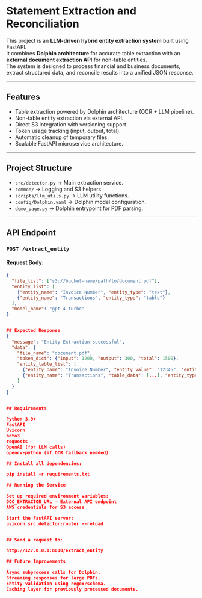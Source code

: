 # Statement Extraction and Reconciliation

This project is an **LLM-driven hybrid entity extraction system** built using FastAPI.  
It combines **Dolphin architecture** for accurate table extraction with an **external document extraction API** for non-table entities.  
The system is designed to process financial and business documents, extract structured data, and reconcile results into a unified JSON response.

---

## Features
- Table extraction powered by Dolphin architecture (OCR + LLM pipeline).
- Non-table entity extraction via external API.
- Direct S3 integration with versioning support.
- Token usage tracking (input, output, total).
- Automatic cleanup of temporary files.
- Scalable FastAPI microservice architecture.

---

## Project Structure
- `src/detector.py` → Main extraction service.
- `common/` → Logging and S3 helpers.
- `scripts/llm_utils.py` → LLM utility functions.
- `config/Dolphin.yaml` → Dolphin model configuration.
- `demo_page.py` → Dolphin entrypoint for PDF parsing.

---

## API Endpoint
### `POST /extract_entity`

#### Request Body:
```json
{
  "file_list": ["s3://bucket-name/path/to/document.pdf"],
  "entity_list": [
    {"entity_name": "Invoice Number", "entity_type": "text"},
    {"entity_name": "Transactions", "entity_type": "table"}
  ],
  "model_name": "gpt-4-turbo"
}


## Expected Response
{
  "message": "Entity Extraction successful",
  "data": {
    "file_name": "document.pdf",
    "token_dict": {"input": 1200, "output": 300, "total": 1500},
    "entity_table_list": [
      {"entity_name": "Invoice Number", "entity_value": "12345", "entity_type": "Text"},
      {"entity_name": "Transactions", "table_data": [...], "entity_type": "Table"}
    ]
  }
}


## Requirements

Python 3.9+
FastAPI
Uvicorn
boto3
requests
OpenAI (for LLM calls)
opencv-python (if OCR fallback needed)

## Install all dependencies:

pip install -r requirements.txt

## Running the Service

Set up required environment variables:
DOC_EXTRACTOR_URL → External API endpoint
AWS credentials for S3 access

Start the FastAPI server:
uvicorn src.detector:router --reload


## Send a request to:

http://127.0.0.1:8000/extract_entity

## Future Improvements

Async subprocess calls for Dolphin.
Streaming responses for large PDFs.
Entity validation using regex/schema.
Caching layer for previously processed documents.
